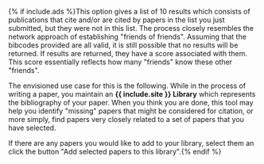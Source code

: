 {% if include.ads %}This option gives a list of 10 results which consists of publications that cite and/or are cited by papers in the list you just submitted, but they were not in this list. The process closely resembles the network approach of establishing "friends of friends". Assuming that the bibcodes provided are all valid, it is still possible that no results will be returned. If results are returned, they have a score associated with them. This score essentially reflects how many "friends" know these other "friends".

The envisioned use case for this is the following. While in the process of writing a paper, you maintain an **{{ include.site }} Library** which represents the bibliography of your paper. When you think you are done, this tool may help you identify "missing" papers that might be considered for citation, or more simply, find papers very closely related to a set of papers that you have selected.

If there are any papers you would like to add to your library, select them an click the button "Add selected papers to this library".{% endif %}
